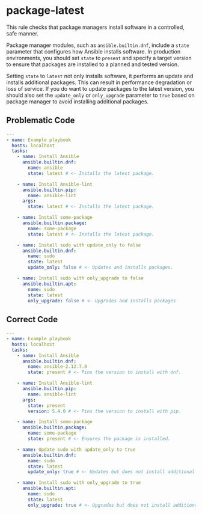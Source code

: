 # package-latest

This rule checks that package managers install software in a controlled, safe manner.

Package manager modules, such as `ansible.builtin.dnf`, include a `state` parameter that configures how Ansible installs software.
In production environments, you should set `state` to `present` and specify a target version to ensure that packages are installed to a planned and tested version.

Setting `state` to `latest` not only installs software, it performs an update and installs additional packages.
This can result in performance degradation or loss of service.
If you do want to update packages to the latest version, you should also set the `update_only` or `only_upgrade` parameter to `true` based on package manager to avoid installing additional packages.

## Problematic Code

```yaml
---
- name: Example playbook
  hosts: localhost
  tasks:
    - name: Install Ansible
      ansible.builtin.dnf:
        name: ansible
        state: latest # <- Installs the latest package.

    - name: Install Ansible-lint
      ansible.builtin.pip:
        name: ansible-lint
      args:
        state: latest # <- Installs the latest package.

    - name: Install some-package
      ansible.builtin.package:
        name: some-package
        state: latest # <- Installs the latest package.

    - name: Install sudo with update_only to false
      ansible.builtin.dnf:
        name: sudo
        state: latest
        update_only: false # <- Updates and installs packages.

    - name: Install sudo with only_upgrade to false
      ansible.builtin.apt:
        name: sudo
        state: latest
        only_upgrade: false # <- Upgrades and installs packages
```

## Correct Code

```yaml
---
- name: Example playbook
  hosts: localhost
  tasks:
    - name: Install Ansible
      ansible.builtin.dnf:
        name: ansible-2.12.7.0
        state: present # <- Pins the version to install with dnf.

    - name: Install Ansible-lint
      ansible.builtin.pip:
        name: ansible-lint
      args:
        state: present
        version: 5.4.0 # <- Pins the version to install with pip.

    - name: Install some-package
      ansible.builtin.package:
        name: some-package
        state: present # <- Ensures the package is installed.

    - name: Update sudo with update_only to true
      ansible.builtin.dnf:
        name: sudo
        state: latest
        update_only: true # <- Updates but does not install additional packages.

    - name: Install sudo with only_upgrade to true
      ansible.builtin.apt:
        name: sudo
        state: latest
        only_upgrade: true # <- Upgrades but does not install additional packages.
```
